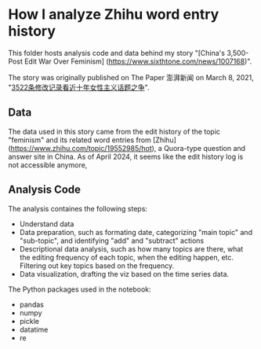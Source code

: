 # How I analyze Zhihu word entry history

This folder hosts analysis code and data behind my story "[China's 3,500-Post Edit War Over Feminism] (https://www.sixthtone.com/news/1007168)".

The story was originally published on The Paper 澎湃新闻 on March 8, 2021, "[3522条修改记录看近十年女性主义话题之争](https://www.thepaper.cn/newsDetail_forward_11607122)".

## Data
The data used in this story came from the edit history of the topic "feminism" and its related word entries from [Zhihu] (https://www.zhihu.com/topic/19552985/hot), a Quora-type question and answer site in China. As of April 2024, it seems like the edit history log is not accessible anymore,

## Analysis Code
The analysis containes the following steps:
- Understand data
- Data preparation, such as formating date, categorizing "main topic" and "sub-topic", and identifying "add" and "subtract" actions
- Descriptional data analysis, such as how many topics are there, what the editing frequency of each topic, when the editing happen, etc. Filtering out key topics based on the frequency. 
- Data visualization, drafting the viz based on the time series data.

The Python packages used in the notebook:
- pandas
- numpy
- pickle
- datatime
- re